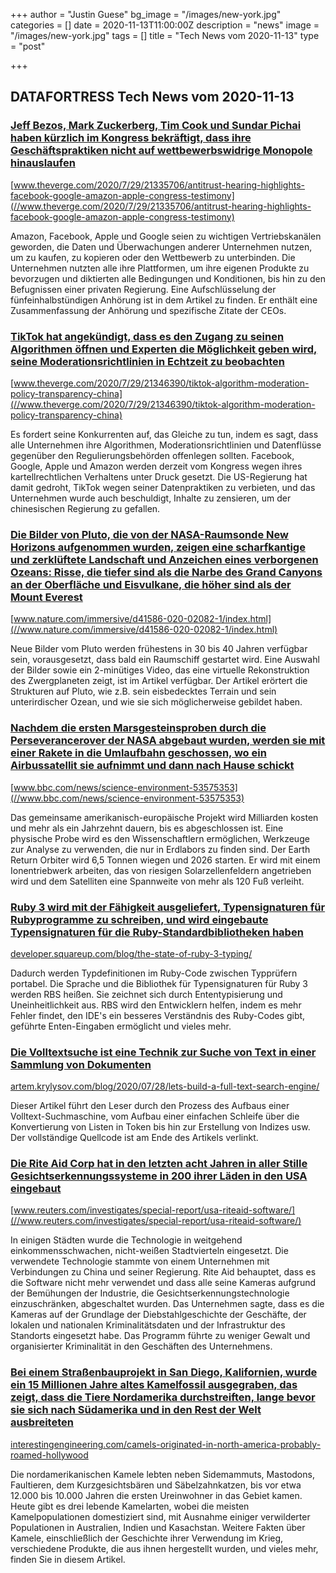 +++
author = "Justin Guese"
bg_image = "/images/new-york.jpg"
categories = []
date = 2020-11-13T11:00:00Z
description = "news"
image = "/images/new-york.jpg"
tags = []
title = "Tech News vom 2020-11-13"
type = "post"

+++

        
## DATAFORTRESS Tech News vom 2020-11-13

### [Jeff Bezos, Mark Zuckerberg, Tim Cook und Sundar Pichai haben kürzlich im Kongress bekräftigt, dass ihre Geschäftspraktiken nicht auf wettbewerbswidrige Monopole hinauslaufen](//www.theverge.com/2020/7/29/21335706/antitrust-hearing-highlights-facebook-google-amazon-apple-congress-testimony)


[www.theverge.com/2020/7/29/21335706/antitrust-hearing-highlights-facebook-google-amazon-apple-congress-testimony](//www.theverge.com/2020/7/29/21335706/antitrust-hearing-highlights-facebook-google-amazon-apple-congress-testimony)


Amazon, Facebook, Apple und Google seien zu wichtigen Vertriebskanälen geworden, die Daten und Überwachungen anderer Unternehmen nutzen, um zu kaufen, zu kopieren oder den Wettbewerb zu unterbinden. Die Unternehmen nutzten alle ihre Plattformen, um ihre eigenen Produkte zu bevorzugen und diktierten alle Bedingungen und Konditionen, bis hin zu den Befugnissen einer privaten Regierung. Eine Aufschlüsselung der fünfeinhalbstündigen Anhörung ist in dem Artikel zu finden. Er enthält eine Zusammenfassung der Anhörung und spezifische Zitate der CEOs.


### [TikTok hat angekündigt, dass es den Zugang zu seinen Algorithmen öffnen und Experten die Möglichkeit geben wird, seine Moderationsrichtlinien in Echtzeit zu beobachten](//www.theverge.com/2020/7/29/21346390/tiktok-algorithm-moderation-policy-transparency-china)


[www.theverge.com/2020/7/29/21346390/tiktok-algorithm-moderation-policy-transparency-china](//www.theverge.com/2020/7/29/21346390/tiktok-algorithm-moderation-policy-transparency-china)


Es fordert seine Konkurrenten auf, das Gleiche zu tun, indem es sagt, dass alle Unternehmen ihre Algorithmen, Moderationsrichtlinien und Datenflüsse gegenüber den Regulierungsbehörden offenlegen sollten. Facebook, Google, Apple und Amazon werden derzeit vom Kongress wegen ihres kartellrechtlichen Verhaltens unter Druck gesetzt. Die US-Regierung hat damit gedroht, TikTok wegen seiner Datenpraktiken zu verbieten, und das Unternehmen wurde auch beschuldigt, Inhalte zu zensieren, um der chinesischen Regierung zu gefallen.


### [Die Bilder von Pluto, die von der NASA-Raumsonde New Horizons aufgenommen wurden, zeigen eine scharfkantige und zerklüftete Landschaft und Anzeichen eines verborgenen Ozeans: Risse, die tiefer sind als die Narbe des Grand Canyons an der Oberfläche und Eisvulkane, die höher sind als der Mount Everest](//www.nature.com/immersive/d41586-020-02082-1/index.html)


[www.nature.com/immersive/d41586-020-02082-1/index.html](//www.nature.com/immersive/d41586-020-02082-1/index.html)


Neue Bilder vom Pluto werden frühestens in 30 bis 40 Jahren verfügbar sein, vorausgesetzt, dass bald ein Raumschiff gestartet wird. Eine Auswahl der Bilder sowie ein 2-minütiges Video, das eine virtuelle Rekonstruktion des Zwergplaneten zeigt, ist im Artikel verfügbar. Der Artikel erörtert die Strukturen auf Pluto, wie z.B. sein eisbedecktes Terrain und sein unterirdischer Ozean, und wie sie sich möglicherweise gebildet haben.


### [Nachdem die ersten Marsgesteinsproben durch die Perseverancerover der NASA abgebaut wurden, werden sie mit einer Rakete in die Umlaufbahn geschossen, wo ein Airbussatellit sie aufnimmt und dann nach Hause schickt](//www.bbc.com/news/science-environment-53575353)


[www.bbc.com/news/science-environment-53575353](//www.bbc.com/news/science-environment-53575353)


Das gemeinsame amerikanisch-europäische Projekt wird Milliarden kosten und mehr als ein Jahrzehnt dauern, bis es abgeschlossen ist. Eine physische Probe wird es den Wissenschaftlern ermöglichen, Werkzeuge zur Analyse zu verwenden, die nur in Erdlabors zu finden sind. Der Earth Return Orbiter wird 6,5 Tonnen wiegen und 2026 starten. Er wird mit einem Ionentriebwerk arbeiten, das von riesigen Solarzellenfeldern angetrieben wird und dem Satelliten eine Spannweite von mehr als 120 Fuß verleiht.


### [Ruby 3 wird mit der Fähigkeit ausgeliefert, Typensignaturen für Rubyprogramme zu schreiben, und wird eingebaute Typensignaturen für die Ruby-Standardbibliotheken haben](//developer.squareup.com/blog/the-state-of-ruby-3-typing/)


[developer.squareup.com/blog/the-state-of-ruby-3-typing/](//developer.squareup.com/blog/the-state-of-ruby-3-typing/)


Dadurch werden Typdefinitionen im Ruby-Code zwischen Typprüfern portabel. Die Sprache und die Bibliothek für Typensignaturen für Ruby 3 werden RBS heißen. Sie zeichnet sich durch Ententypisierung und Uneinheitlichkeit aus. RBS wird den Entwicklern helfen, indem es mehr Fehler findet, den IDE's ein besseres Verständnis des Ruby-Codes gibt, geführte Enten-Eingaben ermöglicht und vieles mehr.


### [Die Volltextsuche ist eine Technik zur Suche von Text in einer Sammlung von Dokumenten](//artem.krylysov.com/blog/2020/07/28/lets-build-a-full-text-search-engine/)


[artem.krylysov.com/blog/2020/07/28/lets-build-a-full-text-search-engine/](//artem.krylysov.com/blog/2020/07/28/lets-build-a-full-text-search-engine/)


Dieser Artikel führt den Leser durch den Prozess des Aufbaus einer Volltext-Suchmaschine, vom Aufbau einer einfachen Schleife über die Konvertierung von Listen in Token bis hin zur Erstellung von Indizes usw. Der vollständige Quellcode ist am Ende des Artikels verlinkt.


### [Die Rite Aid Corp hat in den letzten acht Jahren in aller Stille Gesichtserkennungssysteme in 200 ihrer Läden in den USA eingebaut](//www.reuters.com/investigates/special-report/usa-riteaid-software/)


[www.reuters.com/investigates/special-report/usa-riteaid-software/](//www.reuters.com/investigates/special-report/usa-riteaid-software/)


In einigen Städten wurde die Technologie in weitgehend einkommensschwachen, nicht-weißen Stadtvierteln eingesetzt. Die verwendete Technologie stammte von einem Unternehmen mit Verbindungen zu China und seiner Regierung. Rite Aid behauptet, dass es die Software nicht mehr verwendet und dass alle seine Kameras aufgrund der Bemühungen der Industrie, die Gesichtserkennungstechnologie einzuschränken, abgeschaltet wurden. Das Unternehmen sagte, dass es die Kameras auf der Grundlage der Diebstahlgeschichte der Geschäfte, der lokalen und nationalen Kriminalitätsdaten und der Infrastruktur des Standorts eingesetzt habe. Das Programm führte zu weniger Gewalt und organisierter Kriminalität in den Geschäften des Unternehmens.


### [Bei einem Straßenbauprojekt in San Diego, Kalifornien, wurde ein 15 Millionen Jahre altes Kamelfossil ausgegraben, das zeigt, dass die Tiere Nordamerika durchstreiften, lange bevor sie sich nach Südamerika und in den Rest der Welt ausbreiteten](//interestingengineering.com/camels-originated-in-north-america-probably-roamed-hollywood)


[interestingengineering.com/camels-originated-in-north-america-probably-roamed-hollywood](//interestingengineering.com/camels-originated-in-north-america-probably-roamed-hollywood)


Die nordamerikanischen Kamele lebten neben Sidemammuts, Mastodons, Faultieren, dem Kurzgesichtsbären und Säbelzahnkatzen, bis vor etwa 12.000 bis 10.000 Jahren die ersten Ureinwohner in das Gebiet kamen. Heute gibt es drei lebende Kamelarten, wobei die meisten Kamelpopulationen domestiziert sind, mit Ausnahme einiger verwilderter Populationen in Australien, Indien und Kasachstan. Weitere Fakten über Kamele, einschließlich der Geschichte ihrer Verwendung im Krieg, verschiedene Produkte, die aus ihnen hergestellt wurden, und vieles mehr, finden Sie in diesem Artikel.